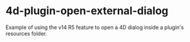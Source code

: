 # 4d-plugin-open-external-dialog

Example of using the v14 R5 feature to open a 4D dialog inside a plugin's resources folder.
